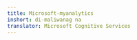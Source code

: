 ```yaml
---
title: Microsoft-myanalytics
inshort: di-maliwanag na
translator: Microsoft Cognitive Services
---
```




